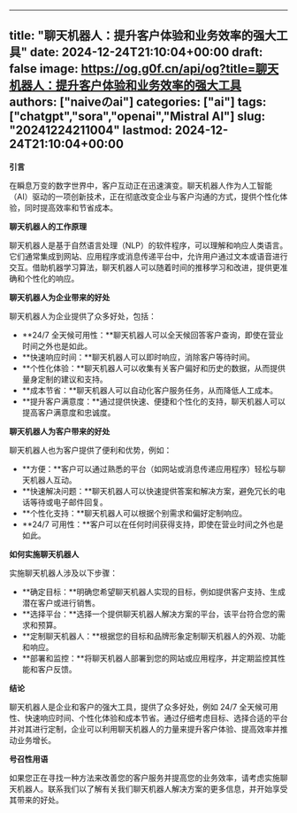 
---
title: "聊天机器人：提升客户体验和业务效率的强大工具"
date: 2024-12-24T21:10:04+00:00
draft: false
image: https://og.g0f.cn/api/og?title=聊天机器人：提升客户体验和业务效率的强大工具
authors: ["naiveのai"]
categories: ["ai"]
tags: ["chatgpt","sora","openai","Mistral AI"]
slug: "20241224211004"
lastmod: 2024-12-24T21:10:04+00:00
---
**引言**

在瞬息万变的数字世界中，客户互动正在迅速演变。聊天机器人作为人工智能（AI）驱动的一项创新技术，正在彻底改变企业与客户沟通的方式，提供个性化体验，同时提高效率和节省成本。

**聊天机器人的工作原理**

聊天机器人是基于自然语言处理（NLP）的软件程序，可以理解和响应人类语言。它们通常集成到网站、应用程序或消息传递平台中，允许用户通过文本或语音进行交互。借助机器学习算法，聊天机器人可以随着时间的推移学习和改进，提供更准确和个性化的响应。

**聊天机器人为企业带来的好处**

聊天机器人为企业提供了众多好处，包括：

* **24/7 全天候可用性：**聊天机器人可以全天候回答客户查询，即使在营业时间之外也是如此。
* **快速响应时间：**聊天机器人可以即时响应，消除客户等待时间。
* **个性化体验：**聊天机器人可以收集有关客户偏好和历史的数据，从而提供量身定制的建议和支持。
* **成本节省：**聊天机器人可以自动化客户服务任务，从而降低人工成本。
* **提升客户满意度：**通过提供快速、便捷和个性化的支持，聊天机器人可以提高客户满意度和忠诚度。

**聊天机器人为客户带来的好处**

聊天机器人也为客户提供了便利和优势，例如：

* **方便：**客户可以通过熟悉的平台（如网站或消息传递应用程序）轻松与聊天机器人互动。
* **快速解决问题：**聊天机器人可以快速提供答案和解决方案，避免冗长的电话等待或电子邮件回复。
* **个性化支持：**聊天机器人可以根据个别需求和偏好定制响应。
* **24/7 可用性：**客户可以在任何时间获得支持，即使在营业时间之外也是如此。

**如何实施聊天机器人**

实施聊天机器人涉及以下步骤：

* **确定目标：**明确您希望聊天机器人实现的目标，例如提供客户支持、生成潜在客户或进行销售。
* **选择平台：**选择一个提供聊天机器人解决方案的平台，该平台符合您的需求和预算。
* **定制聊天机器人：**根据您的目标和品牌形象定制聊天机器人的外观、功能和响应。
* **部署和监控：**将聊天机器人部署到您的网站或应用程序，并定期监控其性能和客户反馈。

**结论**

聊天机器人是企业和客户的强大工具，提供了众多好处，例如 24/7 全天候可用性、快速响应时间、个性化体验和成本节省。通过仔细考虑目标、选择合适的平台并对其进行定制，企业可以利用聊天机器人的力量来提升客户体验、提高效率并推动业务增长。

**号召性用语**

如果您正在寻找一种方法来改善您的客户服务并提高您的业务效率，请考虑实施聊天机器人。联系我们以了解有关我们聊天机器人解决方案的更多信息，并开始享受其带来的好处。